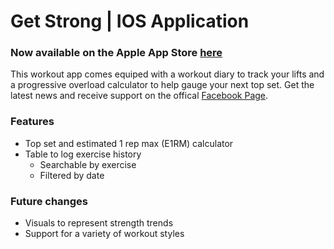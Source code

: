 # Get Strong | IOS Application

### Now available on the Apple App Store [here](https://apps.apple.com/ca/app/getstrong/id1525168308)

This workout app comes equiped with a workout diary to track your lifts and a progressive overload calculator to help gauge your next top set. Get the latest news and receive support on the offical [Facebook Page](https://www.facebook.com/GetStrong-App-113504283784258).

### Features
- Top set and estimated 1 rep max (E1RM) calculator
- Table to log exercise history
	- Searchable by exercise
	- Filtered by date

### Future changes
- Visuals to represent strength trends
- Support for a variety of workout styles 
